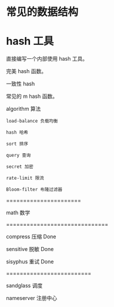 # 常见的数据结构

# hash 工具

直接编写一个内部使用 hash 工具。

完美 hash 函数。

一致性 hash

常见的 m hash 函数。


algorithm 算法

    load-balance 负载均衡

    hash 哈希

    sort 排序

    query 查询

    secret 加密

    rate-limit 限流

    Bloom-filter 布隆过滤器


======================

math 数学


==============================

compress 压缩  Done

sensitive 脱敏  Done

sisyphus 重试 Done

=========================

sandglass 调度

nameserver 注册中心